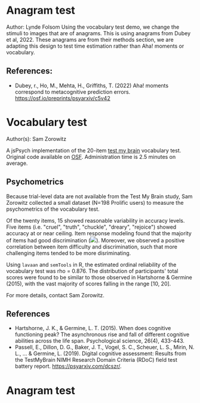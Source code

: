 # Anagram test
Author: Lynde Folsom
Using the vocabulary test demo, we change the stimuli to images that are of anagrams. This is using anagrams from Dubey et al, 2022. These anagrams are from their methods section, we are adapting this design to test time estimation rather than Aha! moments or vocabulary. 

## References:
- Dubey, r., Ho, M., Mehta, H., Griffiths, T. (2022) Aha! moments correspond to metacognitive prediction errors. https://osf.io/preprints/psyarxiv/c5v42

# Vocabulary test

Author(s): Sam Zorowitz

A jsPsych implementation of the 20-item [test my brain](https://www.testmybrain.org/tests/wordsum/index_v3e.html) vocabulary test. Original code available on [OSF](https://osf.io/w7jgv/). Administration time is 2.5 minutes on average.

## Psychometrics

Because trial-level data are not available from the Test My Brain study, Sam Zorowitz collected a small dataset (N=198 Prolific users) to measure the psychometrics of the vocabulary test. 

Of the twenty items, 15 showed reasonable variability in accuracy levels. Five items (i.e. "cruel", "truth", "chuckle", "dreary", "rejoice") showed accuracy at or near ceiling. Item response modeling found that the majority of items had good discrimination (<img src="https://render.githubusercontent.com/render/math?math=\alpha > 1">). Moreover, we observed a positive correlation between item difficulty and discrimination, such that more challenging items tended to be more disriminating. 

Using `lavaan` and `semTools` in R, the estimated ordinal reliability of the vocabulary test was rho = 0.876. The distribution of participants' total scores were found to be similar to those observed in Hartshorne & Germine (2015), with the vast majority of scores falling in the range [10, 20].

For more details, contact Sam Zorowitz.

## References
- Hartshorne, J. K., & Germine, L. T. (2015). When does cognitive functioning peak? The asynchronous rise and fall of different cognitive abilities across the life span. Psychological science, 26(4), 433-443.
- Passell, E., Dillon, D. G., Baker, J. T., Vogel, S. C., Scheuer, L. S., Mirin, N. L., ... & Germine, L. (2019). Digital cognitive assessment: Results from the TestMyBrain NIMH Research Domain Criteria (RDoC) field test battery report. https://psyarxiv.com/dcszr/.



# Anagram test

